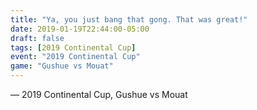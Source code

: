 ```yaml
---
title: "Ya, you just bang that gong. That was great!"
date: 2019-01-19T22:44:00-05:00
draft: false
tags: [2019 Continental Cup]
event: "2019 Continental Cup"
game: "Gushue vs Mouat"
---
```

— 2019 Continental Cup, Gushue vs Mouat
<!--more--> 